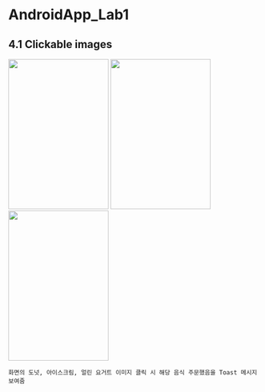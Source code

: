 # AndroidApp_Lab1

## 4.1 Clickable images

<img src = "https://user-images.githubusercontent.com/70666097/124764558-0c434b00-df70-11eb-93e2-e965be8e199f.png" width="200" height="300"> <img src = "https://user-images.githubusercontent.com/70666097/124764562-0d747800-df70-11eb-81a2-864f82f865b5.png" width="200" height="300"> <img src = "https://user-images.githubusercontent.com/70666097/124764565-0e0d0e80-df70-11eb-9538-85e54ce9d666.png" width="200" height="300">

    화면의 도넛, 아이스크림, 얼린 요거트 이미지 클릭 시 해당 음식 주문했음을 Toast 메시지 보여줌

